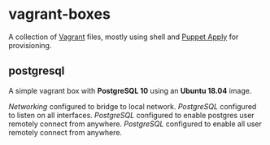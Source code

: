 # vagrant-boxes

A collection of [Vagrant](https://www.vagrantup.com/docs/) files, mostly using shell
and [Puppet Apply](https://www.vagrantup.com/docs/provisioning/puppet_apply.html)
for provisioning.

## postgresql

A simple vagrant box with **PostgreSQL 10** using an **Ubuntu 18.04** image.

*Networking* configured to bridge to local network.
*PostgreSQL* configured to listen on all interfaces.
*PostgreSQL* configured to enable postgres user remotely connect from anywhere.
*PostgreSQL* configured to enable all user remotely connect from anywhere.
